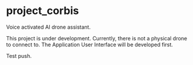 # project_corbis
Voice activated AI drone assistant.

This project is under development.
Currently, there is not a physical drone to connect to.
The Application User Interface will be developed first.

Test push.
